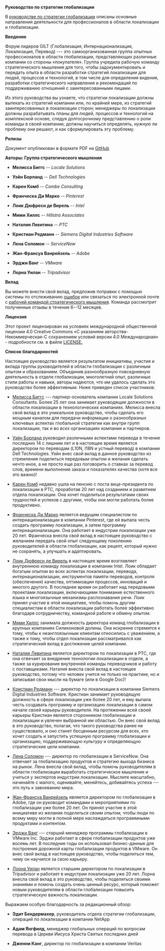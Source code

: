**Руководство по стратегии глобализации**

В [руководстве по стратегии
глобализации](https://github.com/GILT-Forum/Globalization-Strategy-Playbook/releases/download/1.0/playbook_RU.pdf)
описаны основные направления деятельности для профессионалов в области
локализации и глобализации.

**Введение**

Форум лидеров GILT (Глобализация, Интернационализация, Локализация,
Перевод) --- это самоорганизованная группа опытных профессионалов в
области глобализации, представляющих различные компании со стороны
«покупателя». Группа учредила рабочую команду стратегического мышления
для того, чтобы задокументировать и передать опыта в области разработки
стратегий локализации для людей, процессов и технологий, в том числе для
определения видения, разработки стратегического направления и
рекомендаций по поддерживанию отношений с заинтересованными лицами.

Из этого руководства вы узнаете, что стратегии локализации должны
вытекать из стратегий компании или, по крайней мере, из стратегий
заинтересованных в локализации сторон; менеджеры по локализации должны
разрабатывать планы для людей, процессов и технологий на комплексной
основе, следуя долгосрочному представлению о роли команды в своей
компании; должны научиться определять, нужную ли проблему они решают, и
как сформулировать эту проблему.

**Релизы**

Документ опубликован в формате PDF на
[GitHub](https://github.com/GILT-Forum/Globalization-Strategy-Playbook/releases/download/1.0/playbook_RU.pdf)

**Авторы: Группа стратегического мышления**

-   **Мелисса Биггс** -- *Locale Solutions*

-   **Уэйн Борланд** -- *Dell Technologies*

-   **Карен Комб** -- *Combe Consulting*

-   **Франческа Ди Марко** -- *Pinterest*

-   **Лоик Дюфресн де Вирель** -- *Intel*

-   **Мими Хиллс** -- *Hillstra Associates*

-   **Наталия Левитина** -- *PTC*

-   **Кристиан Редманн** -- *Siemens Digital Industries Software*

-   **Лена Соломон** -- *ServiceNow*

-   **Жан-Франсуа Ванрейзель** -- *Adobe*

-   **Эрджи Ванг** -- *VMware*

-   **Лорна Уилан** -- *Tripadvisor*

**Вклад**

Вы можете внести свой вклад, предложив поправки с помощью системы по
отслеживанию
[ошибок](https://github.com/GILT-Forum/Globalization-Strategy-Playbook/issues)
или связаться по электронной почте с [рабочей командой стратегического
мышления](mailto:StrategyPlaybook@gmail.com). Команда рассмотрит
полученные отзывы в течение 6--12 месяцев.

**Лицензия**

Этот проект лицензирован на условиях международной общественной лицензии
4.0 Creative Commons «С указанием авторства-Некоммерческая-С сохранением
условий версии 4.0 Международная» - подробности см. в файле
[LICENSE.](https://github.com/GILT-Forum/Globalization-Strategy-Playbook/blob/main/russian/LICENSE)

**Список благодарностей**

Настоящее руководство является результатом инициативы, участия и вклада
группы руководителей в области глобализации с различным опытом и
образованием. Объединив разнообразную повседневную деятельность в отделе
глобализации, многолетний опыт, различные стили работы и навыки, авторы
надеются, что им удалось сделать это руководство более эффективным. Ниже
приведен список участников:

-   [Мелисса Биггс](https://www.linkedin.com/in/melissa-biggs-2a3289/)
    --- партнер-основатель компании Locale Solutions Consultants. Более
    25 лет она занимает руководящие должности в области локализации в
    технологических компаниях. Мелисса внесла свой вклад в это
    уникальное руководство, чтобы сделать его мощным каналом для
    передачи информации о разнообразных ключевых аспектах глобальной
    стратегии как внутри групп локализации, так и во *всех* организациях
    компании и партнеров.

-   [Уэйн Борланд](https://www.linkedin.com/in/wayne-bourland-0963ab4/)
    руководил различными аспектами перевода в течение последних 14 с
    лишним лет и в настоящее время является директором по переводам
    (L10N, I18N и устный перевод) в компании Dell Technologies. Уэйн
    внес свой вклад в данное руководство из стремления поделиться
    передовым опытом и желания сделать нечто иное, а не просто еще раз
    поговорить о ставках за перевод слов, времени выполнения заказа и
    показателях качества (хотя все это важно)!

-   [Карен Комб](https://www.linkedin.com/in/karen-combe-14086/) недавно
    ушла на пенсию с поста вице-президента по локализации в PTC,
    проработав 20 лет над созданием и развитием отдела локализации. Она
    хочет поделиться результатами своих трудностей и успехов с другими,
    чтобы они могли работать более продуктивно.

-   [Франческа Ди Марко](https://www.linkedin.com/in/fdimarco/) является
    ведущим специалистом по интернационализации в компании Pinterest,
    где ей выпала честь создать программу локализации, а затем программу
    интернационализации. Она работает в индустрии локализации уже 20
    лет. Франческа внесла свой вклад в настоящее руководство с желанием
    передать свой опыт следующему поколению руководителей в области
    глобализации, как рецепт, который нужно не сохранять, а улучшать и
    адаптировать.

-   [Лоик Дюфресн де Вирель](http://linkedin.com/in/loicddev) в
    настоящее время возглавляет внутреннюю команду локализации в
    компании Intel. Лоик обладает богатым опытом во всех аспектах
    локализации, перевода, интернационализации, инструментов памяти
    переводов, контроля (обеспечения) качества, оптимизации процессов,
    инноваций и многого другого. В последнее время он работает над
    передовыми проектами локализации, включающими понимание
    естественного языка и многоязычные механизмы распознавания речи.
    Лоик принял участие в этой инициативе, чтобы помочь другим
    специалистам в области локализации работать более эффективно
    благодаря сотрудничеству, командной работе и обмену опытом.

-   [Мими Хиллс](https://www.linkedin.com/in/mimihills/) занимала
    должность директора команд глобализации в крупных компаниях
    Силиконовой долины. Она искренне стремится к тому, чтобы к
    неанглоязычным клиентам относились с уважением, а также к тому,
    чтобы отдел локализации рассматривался как стратегический вклад в
    достижение целей компании.

-   [Наталия Левитина](https://www.linkedin.com/in/nlevitina/) является
    директором по локализации в PTC, где она отвечает за внедрение
    технологии локализации в отделе, а также за курирование внутренней
    команды переводчиков и работу с поставщиками. Наталия внесла свой
    вклад в настоящее руководство, потому что человек учится не только
    на практике, но и записывая свои мысли на бумаге (или в Google Doc)!

-   [Кристиан
    Редманн](https://www.linkedin.com/in/christian-redmann-8579b8/) ---
    директор по локализации в компании Siemens Digital Industries
    Software. Кристиан занимает руководящую должность в сфере
    локализации уже более 20 лет, и ему выпала честь создавать программу
    и организацию локализации в самом начале своей карьеры руководителя.
    На протяжении всей своей карьеры Кристиан является сторонником
    глобализации и локализации и увлечен выбранной им областью. Он внес
    свой вклад в это руководство, полагая, что такого руководства ранее
    не существовало, и оно станет бесценным ресурсом для всех, кто хочет
    создать и запустить успешную программу глобализации и организацию,
    поддерживающую культуру и определяющую стратегические цели компании.

-   [Лена Соломон](https://www.linkedin.com/in/lyenas/) --- директор по
    глобализации в ServiceNow. Она отвечает за глобализацию продуктов и
    стратегию выхода бизнеса на рынок. Лена внесла свой вклад, чтобы
    помочь руководителям в области глобализации выработать
    стратегическое мышление и учиться у экспертов индустрии локализации.
    Мыслите масштабно, начинайте с малого, оценивайте, меняйтесь,
    добивайтесь успеха --- это путь к завоеванию мира.

-   [Жан-Франсуа Ванрейзель](https://www.linkedin.com/in/jfvanreu/)
    является директором по глобализации в Adobe, где он руководит
    командами и мероприятиями по глобализации уже более 20 лет. Он
    принял участие в этой инициативе из желания *поделиться своим
    опытом*, чтобы люди по всему миру могли в полной мере наслаждаться
    программными продуктами и контентом.

-   [Эрджи Ванг](https://www.linkedin.com/in/erji-wang/) --- старший
    менеджер программы глобализации в VMware Inc. Эрджи работает в сфере
    глобализации продуктов уже восемь лет. В последние годы он
    использовал бизнес-данные для построения дорожной карты глобализации
    продуктов в VMware. Он внес свой вклад в настоящее руководство,
    чтобы поделиться тем, чему он научился за свою карьеру.

-   [Лорна Уилан](https://www.linkedin.com/in/lornawhelan/) является
    старшим директором по локализации в Tripadvisor и работает в
    индустрии локализации уже 20 лет. Лорна внесла свой вклад в это
    руководство, чтобы поделиться своими знаниями и помочь создать очень
    ценный ресурс, который поможет новым руководителям в области
    глобализации повысить стратегическую важность локализации.

Выражаем особую благодарность за редакционный обзор:

-   **Эдит Бендермахер**, руководитель отдела стратегии глобализации,
    операций по локализации в компании NetApp

-   **Адам Янгфилд**, менеджер глобальных операций по вопросам перевода
    в Церкви Иисуса Христа Святых последних дней

-   **Дженни Канг**, директор по глобализации в компании Veritas
